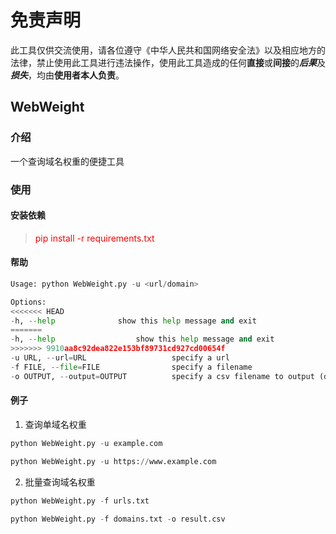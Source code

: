 # 免责声明

此工具仅供交流使用，请各位遵守《中华人民共和国网络安全法》以及相应地方的法律，禁止使用此工具进行违法操作，使用此工具造成的任何**直接**或**间接**的***后果***及***损失***，均由**使用者本人负责**。

## WebWeight

### 介绍

一个查询域名权重的便捷工具

### 使用

#### 安装依赖

> <span style="color:red">pip install -r requirements.txt</span>

#### 帮助

```python
Usage: python WebWeight.py -u <url/domain>

Options:
<<<<<<< HEAD
-h, --help 				show this help message and exit
=======
-h, --help 					show this help message and exit
>>>>>>> 9910aa8c92dea822e153bf89731cd927cd00654f
-u URL, --url=URL     				specify a url
-f FILE, --file=FILE  				specify a filename
-o OUTPUT, --output=OUTPUT			specify a csv filename to output (default csv)
```

#### 例子

1. 查询单域名权重

```python
python WebWeight.py -u example.com
```

```python
python WebWeight.py -u https://www.example.com
```

2. 批量查询域名权重

```python
python WebWeight.py -f urls.txt
```

```python
python WebWeight.py -f domains.txt -o result.csv
```
